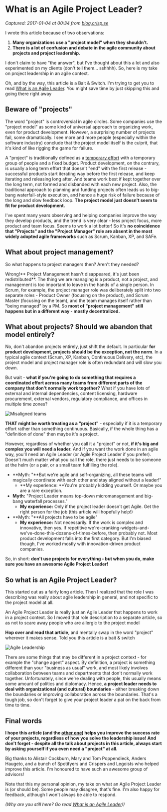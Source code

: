 # What is an Agile Project Leader?

_Captured: 2017-01-04 at 00:34 from [blog.crisp.se](http://blog.crisp.se/2015/11/10/henrikkniberg/what-is-an-agile-project-leader)_

I wrote this article because of two observations:

  1. **Many organizations use a "project model" when they shouldn't.**
  2. **There is a lot of confusion and debate in the agile community about projects and project leadership.**

I don't claim to have "the answer", but I've thought about this a lot and also experimented on my clients (don't tell them… sshhhh). So, here is my take on project leadership in an agile context.

Oh, and by the way, this article is a Bait & Switch. I'm trying to get you to read [What is an Agile Leader](http://blog.crisp.se/2015/11/10/henrikkniberg/what-is-an-agile-leader). You might save time by just skipping this and going there right away

## Beware of "projects"

The word "project" is controversial in agile circles. Some companies use the "project model" as some kind of universal approach to organizing work, even for product development. However, a surprising number of projects fail, some dramatically. I see more and more people (especially within the software industry) conclude that the project model itself is the culprit, that it's kind of like rigging the game for failure.

A "project" is traditionally defined as a [temporary effort](http://www.pmi.org/About-Us/About-Us-What-is-Project-Management.aspx) with a temporary group of people and a fixed budget. Product development, on the contrary, is usually a long term effort that doesn't "end" with the first release - successful products start iterating way before the first release, and keep iterating and releasing long after. And teams work best if kept together over the long term, not formed and disbanded with each new project. Also, the traditional approach to planning and funding projects often leads us to big-bang waterfall-style execution, and hence a huge risk of failure because of the long and slow feedback loop. **The project model just doesn't seem to fit for product development.**

I've spent many years observing and helping companies improve the way they develop products, and the trend is very clear - less project focus, more product and team focus. Seems to work a lot better! So it's **no coincidence that "Projects" and the "Project Manager" role are absent in the most widely adopted agile frameworks** such as Scrum, Kanban, XP, and SAFe.

## What about project management?

So what happens to project managers then? Aren't they needed?

Wrong!** Project Management hasn't disappeared, it's just been redistributed**. The thing we are managing is a product, not a project, and management is too important to leave in the hands of a single person. In Scrum, for example, the project manager role was deliberately split into two separate roles - Product Owner (focusing on the product), and Scrum Master (focusing on the team), and the team manages itself rather than "being managed" by a PM. So **most of "project management" still happens but in a different way - mostly decentralized.**

## What about projects? Should we abandon that model entirely?

No, don't abandon projects entirely, just shift the default. In particular **for product development, projects should be the exception, not the norm**. In a typical agile context (Scrum, XP, Kanban, Continuous Delivery, etc), the project model and project manager role is often redundant and will slow you down.

But wait - **what if you're going to do something that requires a coordinated effort across many teams from different parts of the company that don't normally work together?** What if you have lots of external and internal dependencies, content licensing, hardware procurement, external vendors, regulatory compliance, and offices in multiple time zones?

![Misaligned teams](http://blog.crisp.se/wp-content/uploads/2015/11/Misaligned.png)

**THAT might be worth treating as a "project"** - especially if it is a temporary effort rather than something continuous. Basically, if the whole thing has a "definition of done" then maybe it's a project.

However, regardless of whether you call it a "project" or not, **if it's big and complex you will need a leader.** And if you want the work done in an agile way, you'll need an Agile Leader (or Agile Project Leader if you prefer). Doesn't much matter what you call the role, there just needs to be someone at the helm (or a pair, or a small team fulfilling the role).

  * **Myth: "**But we're agile and self-organizing, all these teams will magically coordinate with each other and stay aligned without a leader!"
    * **My experience: **You're probably kidding yourself. Or maybe you are a rare exception.
  * **Myth:** "Project Leader means top-down micromanagement and big-bang waterfall processes."
    * **My experience:** Only if the project leader doesn't get Agile. Get the right person for the job (this article will hopefully help!)
  * **Myth: "**All projects have to be agile"
    * **My experience:** Not necessarily. If the work is complex and innovative, then yes. If repetitive we're-cranking-widgets-and-we've-done-this-dozens-of-times-before, then probably not. Most product development falls into the first category. But I'm biased though, I've worked mostly with innovation-driven product companies.

So, in short: **don't use projects for everything - but when you do, make sure you have an awesome Agile Project Leader!**

## So what is an Agile Project Leader?

This started out as a fairly long article. Then I realized that the role I was describing was really about agile leadership in general, and not specific to the project model at all.

An Agile Project Leader is really just an Agile Leader that happens to work in a project context. So I moved that role description to a separate article, so as not to scare away people who are allergic to the project model

**Hop over and read that article**, and mentally swap in the word "project" wherever it makes sense. Told you this article is a bait & switch

![Agile Leadership](http://blog.crisp.se/wp-content/uploads/2015/11/Screen-Shot-2015-11-09-at-16.06.051.png)

There are some things that may be different in a project context - for example the "change agent" aspect. By definition, a project is something different than your "business as usual" work, and most likely involves collaboration between teams and departments that don't normally work together. Unfortunately, since we're dealing with people, this usually means some amount of politics and diplomacy. Hence, **a project leader needs to deal with organizational (and cultural) boundaries** - either breaking down the boundaries or improving collaboration across the boundaries. That's a tough job, so don't forget to give your project leader a pat on the back from time to time.

## Final words

**I hope this article (and the [other one](http://blog.crisp.se/2015/11/10/henrikkniberg/what-is-an-agile-leader)) helps you improve the success rate of your projects, regardless of how you solve the leadership issue! And don't forget - despite all the talk about projects in this article, always start by asking yourself if you even need a "project" at all.**

Big thanks to Alistair Cockburn, Mary and Tom Poppendieck, Anders Haugeto, and a bunch of Spotifyers and Crispers and Legoists who helped improve this article. I'm honoured to have such an awesome group of advisors!

Note that this my personal opinion, my take on what an Agile Project Leader is (or should be). Some people may disagree, that's fine. I'm also happy for feedback, although I won't always be able to respond.

_(Why are you still here? Go read [What is an Agile Leader](http://blog.crisp.se/2015/11/10/henrikkniberg/what-is-an-agile-leader)!)_

